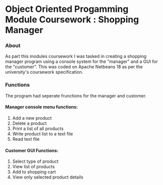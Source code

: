 # Object Oriented Progamming Module Coursework : Shopping Manager

### About
As part this modules coursework I was tasked in creating a shopping manager program using a console system for the "manager" and a GUI for the "customer". This was coded on Apache Netbeans 18 as per the university's coursework specification.

### Functions
The program had seperate frunctions for the manager and customer.

#### Manager console menu functions:
1. Add a new product
2. Delete a product
3. Print a list of all products
4. Write product list to a text file
5. Read text file

#### Customer GUI Functions:
1. Select type of product 
2. View list of products 
3. Add to shopping cart
4. View only selected product details
